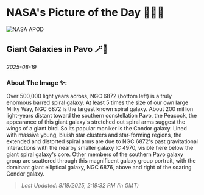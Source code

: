 
# NASA's Picture of the Day 🧑‍🚀💫

  ![NASA APOD](https://apod.nasa.gov/apod/image/2508/NGC6872_block.jpg)
  
  ## Giant Galaxies in Pavo 🪄🌌
  
  _2025-08-19_
  
  ### About The Image ✨: 
  
  Over 500,000 light years across, NGC 6872 (bottom left) is a truly enormous barred spiral galaxy. At least 5 times the size of our own large Milky Way, NGC 6872 is the largest known spiral galaxy. About 200 million light-years distant toward the southern constellation Pavo, the Peacock, the appearance of this giant galaxy's stretched out spiral arms suggest the wings of a giant bird. So its popular moniker is the Condor galaxy. Lined with massive young, bluish star clusters and star-forming regions, the extended and distorted spiral arms are due to NGC 6872's past gravitational interactions with the nearby smaller galaxy IC 4970, visible here below the giant spiral galaxy's core. Other members of the southern Pavo galaxy group are scattered through this magnificent galaxy group portrait, with the dominant giant elliptical galaxy, NGC 6876, above and right of the soaring Condor galaxy.
  
  
  
  > _Last Updated: 8/19/2025, 2:19:32 PM (in GMT)_
  